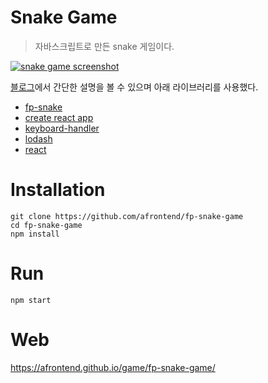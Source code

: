 # Snake Game
> 자바스크립트로 만든 snake 게임이다. 

[![snake game screenshot](https://agvim.files.wordpress.com/2019/01/fp-snake-game.png?w=200 "snake game screenshot")](https://afrontend.github.io/game/fp-snake-game/)

[블로그](https://agvim.wordpress.com/2019/01/22/snake-game-with-javascript/)에서 간단한 설명을 볼 수 있으며 아래 라이브러리를 사용했다.

* [fp-snake](https://www.npmjs.com/package/fp-snake)
* [create react app](https://github.com/facebook/create-react-app)
* [keyboard-handler](https://github.com/emiljohansson/keyboard-handler)
* [lodash](https://lodash.com/)
* [react](https://reactjs.org/)

# Installation

    git clone https://github.com/afrontend/fp-snake-game
    cd fp-snake-game
    npm install

# Run

    npm start

# Web

https://afrontend.github.io/game/fp-snake-game/
